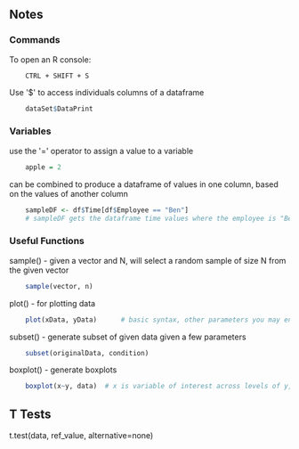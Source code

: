 ## Notes
### Commands
To open an R console:
```
    CTRL + SHIFT + S
```

Use '$' to access individuals columns of a dataframe
```R
    dataSet$DataPrint
```

### Variables
use the '=' operator to assign a value to a variable
```R
    apple = 2
```

can be combined to produce a dataframe of values in one column, based on the values of another column
```R
    sampleDF <- df$Time[df$Employee == "Ben"]
    # sampleDF gets the dataframe time values where the employee is "Ben"
```

### Useful Functions
sample() - given a vector and N, will select a random sample of size N from the given vector
```R
    sample(vector, n)
```

plot() - for plotting data
```R
    plot(xData, yData)      # basic syntax, other parameters you may enter as well
```

subset() - generate subset of given data given a few parameters
```R
    subset(originalData, condition)
```

boxplot() - generate boxplots
```R
    boxplot(x~y, data)  # x is variable of interest across levels of y, y is categoric
```

## T Tests
t.test(data, ref_value, alternative=none)

